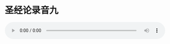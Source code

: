 # 圣经论录音九

<audio style="width: 100%;" preload="false" controls controlslist="nodownload"><source src="//cdn.wechat.edu.pl/audio/mp3/old/27366.mp3" type="audio/mpeg">Your browser does not support the audio element.</audio>


